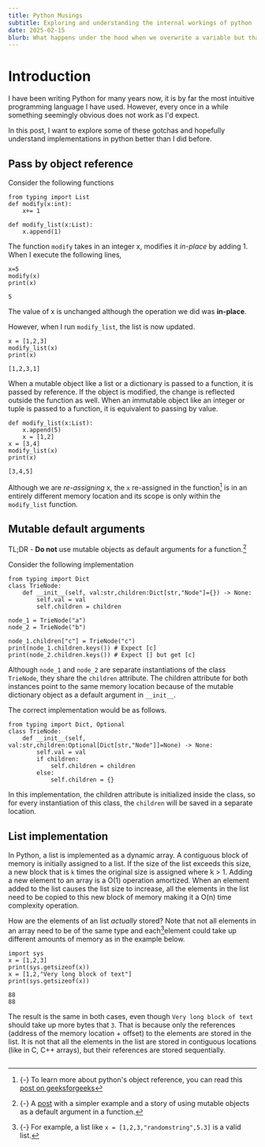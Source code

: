 ```yaml
---
title: Python Musings
subtitle: Exploring and understanding the internal workings of python
date: 2025-02-15
blurb: What happens under the hood when we overwrite a variable but that is not an in-place operation?
---
```


# Introduction

I have been writing Python for many years now, it is by far the most intuitive programming language I have used. However, every once in a while something seemingly obvious does not work as I'd expect.

In this post, I want to explore some of these gotchas and hopefully understand implementations in python better than I did before.

## Pass by object reference

Consider the following functions

```
from typing import List
def modify(x:int):
    x+= 1

def modify_list(x:List):
    x.append(1)
```

The function `modify` takes in an integer x, modifies it _in-place_ by adding 1. When I execute the following lines,

```
x=5
modify(x)
print(x)

5
```

The value of x is unchanged although the operation we did was **in-place**.

However, when I run `modify_list`, the list is now updated.

```
x = [1,2,3]
modify_list(x)
print(x)

[1,2,3,1]
```

When a mutable object like a list or a dictionary is passed to a function, it is passed by reference. If the object is modified, the change is reflected outside the function as well. When an immutable object like an integer or tuple is passed to a function, it is equivalent to passing by value.

```
def modify_list(x:List):
    x.append(5)
    x = [1,2]
x = [3,4]
modify_list(x)
print(x)

[3,4,5]
```

Although we are _re-assigning_ x, the `x` re-assigned in the function[^objectref] is in an entirely different memory location and its scope is only within the `modify_list` function.

[^objectref]: {-} To learn more about python's object reference, you can read this [post on geeksforgeeks](https://www.geeksforgeeks.org/is-python-call-by-reference-or-call-by-value/)

## Mutable default arguments

TL;DR - **Do not** use mutable objects as default arguments for a function.[^mutabledefault]

[^mutabledefault]: {-} A [post](https://florimond.dev/en/posts/2018/08/python-mutable-defaults-are-the-source-of-all-evil) with a simpler example and a story of using mutable objects as a default argument in a function.

Consider the following implementation

```
from typing import Dict
class TrieNode:
    def __init__(self, val:str,children:Dict[str,"Node"]={}) -> None:
        self.val = val
        self.children = children

node_1 = TrieNode("a")
node_2 = TrieNode("b")

node_1.children["c"] = TrieNode("c")
print(node_1.children.keys()) # Expect [c]
print(node_2.children.keys()) # Expect [] but get [c]
```

Although `node_1` and `node_2` are separate instantiations of the class `TrieNode`, they share the `children` attribute. The children attribute for both instances point to the same memory location because of the mutable dictionary object as a default argument in `__init__`.

The correct implementation would be as follows.

```
from typing import Dict, Optional
class TrieNode:
    def __init__(self, val:str,children:Optional[Dict[str,"Node"]]=None) -> None:
        self.val = val
        if children:
            self.children = children
        else:
            self.children = {}
```

In this implementation, the children attribute is initialized inside the class, so for every instantiation of this class, the `children` will be saved in a separate location.

## List implementation

In Python, a list is implemented as a dynamic array. A contiguous block of memory is initially assigned to a list. If the size of the list exceeds this size, a new block that is `k` times the original size is assigned where k > 1. Adding a new element to an array is a O(1) operation amortized. When an element added to the list causes the list size to increase, all the elements in the list need to be copied to this new block of memory making it a O(n) time complexity operation.

How are the elements of an list _actually_ stored? Note that not all elements in an array need to be of the same type and each[^leg]element could take up different amounts of memory as in the example below.

[^leg]: {-} For example, a list like `x = [1,2,3,"randomstring",5.3]` is a valid list.

```
import sys
x = [1,2,3]
print(sys.getsizeof(x))
x = [1,2,"Very long block of text"]
print(sys.getsizeof(x))

88
88

```

The result is the same in both cases, even though `Very long block of text` should take up more bytes that `3`. That is because only the references (address of the memory location + offset) to the elements are stored in the list. It is not that all the elements in the list are stored in contiguous locations (like in C, C++ arrays), but their references are stored sequentially.

```

```
